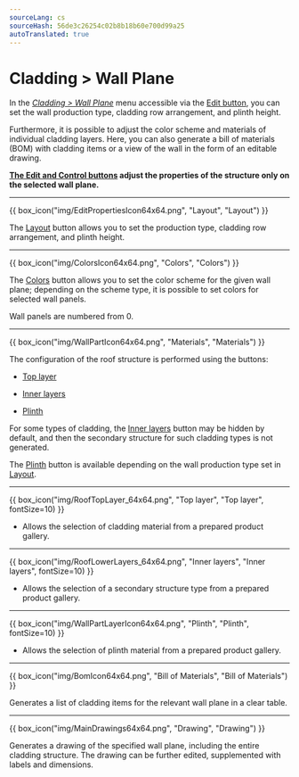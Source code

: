 ```yaml
---
sourceLang: cs
sourceHash: 56de3c26254c02b8b18b60e700d99a25
autoTranslated: true
---
```


# Cladding &gt; Wall Plane

<p>In the <u><i>Cladding &gt; Wall Plane</i></u> menu accessible via the <u>Edit button</u>, you can set the wall production type, cladding row arrangement, and plinth height.</p>

<p>Furthermore, it is possible to adjust the color scheme and materials of individual cladding layers. Here, you can also generate a bill of materials (BOM) with cladding items or a view of the wall in the form of an editable drawing.</p>

<p><b><u>The Edit and Control buttons</u> adjust the properties of the structure only on the selected wall plane.</b></p>

<hr class="main">

<p>
{{ box_icon("img/EditPropertiesIcon64x64.png", "Layout", "Layout") }}
</p>
<p>The <u>Layout</u> button allows you to set the production type, cladding row arrangement, and plinth height.</p>

<hr class="main">

<p>
{{ box_icon("img/ColorsIcon64x64.png", "Colors", "Colors") }}
</p>
<p>The <u>Colors</u> button allows you to set the color scheme for the given wall plane; depending on the scheme type, it is possible to set colors for selected wall panels.</p>
<p>Wall panels are numbered from 0.</p>

<hr class="main">

{{ box_icon("img/WallPartIcon64x64.png", "Materials", "Materials") }}

<p>The configuration of the roof structure is performed using the buttons:</p>

<ul>
  <li><p><u>Top layer</u></p></li>
  <li><p><u>Inner layers</u></p></li>
  <li><p><u>Plinth</u></p></li>
</ul>

<p>
For some types of cladding, the <u>Inner layers</u> button may be hidden by default, and then the secondary structure for such cladding types is not generated.
</p>

<p>The <u>Plinth</u> button is available depending on the wall production type set in <u>Layout</u>.</p>

<hr>

{{ box_icon("img/RoofTopLayer_64x64.png", "Top layer", "Top layer", fontSize=10) }}
<ul>
  <li><p>Allows the selection of cladding material from a prepared product gallery.</p></li>
</ul>

<hr>

{{ box_icon("img/RoofLowerLayers_64x64.png", "Inner layers", "Inner layers", fontSize=10) }}
<ul>
  <li><p>Allows the selection of a secondary structure type from a prepared product gallery.</p></li>
</ul>

<hr>

{{ box_icon("img/WallPartLayerIcon64x64.png", "Plinth", "Plinth", fontSize=10) }}
<ul>
  <li><p>Allows the selection of plinth material from a prepared product gallery.</p></li>
</ul>

<hr class="main">

{{ box_icon("img/BomIcon64x64.png", "Bill of Materials", "Bill of Materials") }}

<p>Generates a list of cladding items for the relevant wall plane in a clear table.</p>

<hr class="main">

{{ box_icon("img/MainDrawings64x64.png", "Drawing", "Drawing") }}

<p>Generates a drawing of the specified wall plane, including the entire cladding structure. The drawing can be further edited, supplemented with labels and dimensions.</p>